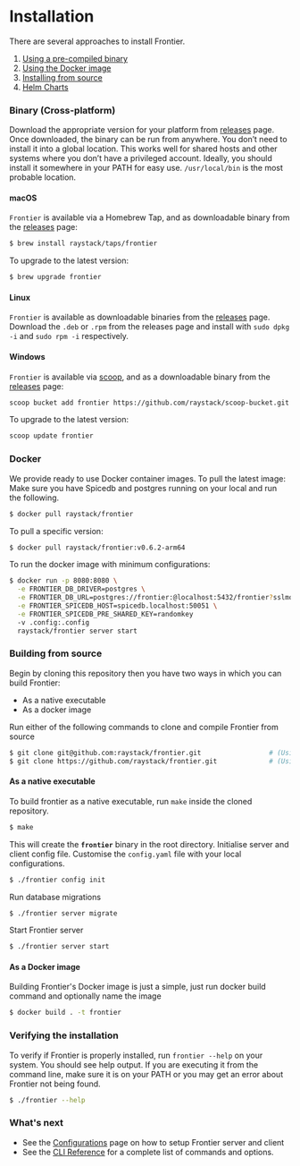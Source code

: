 # Installation

There are several approaches to install Frontier.

1. [Using a pre-compiled binary](#binary-cross-platform)
2. [Using the Docker image](#docker)
3. [Installing from source](#building-from-source)
4. [Helm Charts](https://github.com/raystack/charts/tree/main/stable/frontier)

### Binary (Cross-platform)

Download the appropriate version for your platform from [releases](https://github.com/raystack/frontier/releases) page. Once downloaded, the binary can be run from anywhere.
You don’t need to install it into a global location. This works well for shared hosts and other systems where you don’t have a privileged account.
Ideally, you should install it somewhere in your PATH for easy use. `/usr/local/bin` is the most probable location.

#### macOS

`Frontier` is available via a Homebrew Tap, and as downloadable binary from the [releases](https://github.com/raystack/frontier/releases) page:

```sh
$ brew install raystack/taps/frontier
```

To upgrade to the latest version:

```sh
$ brew upgrade frontier
```

#### Linux

`Frontier` is available as downloadable binaries from the [releases](https://github.com/raystack/frontier/releases/latest) page. Download the `.deb` or `.rpm` from the releases page and install with `sudo dpkg -i` and `sudo rpm -i` respectively.

#### Windows

`Frontier` is available via [scoop](https://scoop.sh/), and as a downloadable binary from the [releases](https://github.com/raystack/frontier/releases/latest) page:

```sh
scoop bucket add frontier https://github.com/raystack/scoop-bucket.git
```

To upgrade to the latest version:

```sh
scoop update frontier
```

### Docker

We provide ready to use Docker container images. To pull the latest image: Make sure you have Spicedb and postgres running on your local and run the following.

```sh
$ docker pull raystack/frontier
```

To pull a specific version:

```sh
$ docker pull raystack/frontier:v0.6.2-arm64
```

To run the docker image with minimum configurations:

```sh
$ docker run -p 8080:8080 \
  -e FRONTIER_DB_DRIVER=postgres \
  -e FRONTIER_DB_URL=postgres://frontier:@localhost:5432/frontier?sslmode=disable \
  -e FRONTIER_SPICEDB_HOST=spicedb.localhost:50051 \
  -e FRONTIER_SPICEDB_PRE_SHARED_KEY=randomkey
  -v .config:.config
  raystack/frontier server start
```

### Building from source

Begin by cloning this repository then you have two ways in which you can build Frontier:

- As a native executable
- As a docker image

Run either of the following commands to clone and compile Frontier from source

```bash
$ git clone git@github.com:raystack/frontier.git                 # (Using SSH Protocol)
$ git clone https://github.com/raystack/frontier.git             # (Using HTTPS Protocol)
```

#### As a native executable

To build frontier as a native executable, run `make` inside the cloned repository.

```bash
$ make
```

This will create the **`frontier`** binary in the root directory. Initialise server and client config file. Customise the `config.yaml` file with your local configurations.

```bash
$ ./frontier config init
```

Run database migrations

```bash
$ ./frontier server migrate
```

Start Frontier server

```bash
$ ./frontier server start
```

#### As a Docker image

Building Frontier's Docker image is just a simple, just run docker build command and optionally name the image

```bash
$ docker build . -t frontier
```

### Verifying the installation​

To verify if Frontier is properly installed, run `frontier --help` on your system. You should see help output. If you are executing it from the command line, make sure it is on your PATH or you may get an error about Frontier not being found.

```bash
$ ./frontier --help
```

### What's next

- See the [Configurations](./configurations.md) page on how to setup Frontier server and client
- See the [CLI Reference](./reference/cli.md) for a complete list of commands and options.
